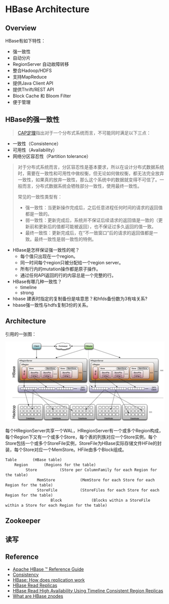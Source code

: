 # HBase Architecture

## Overview
HBase有如下特性：

- 强一致性
- 自动分片
- RegionServer 自动故障转移
- 整合Hadoop/HDFS
- 支持MapReduce
- 提供Java Client API
- 提供Thrift/REST API
- Block Cache 和 Bloom Filter
- 便于管理

## HBase的强一致性
> [CAP定理](https://zh.wikipedia.org/wiki/CAP%E5%AE%9A%E7%90%86)指出对于一个分布式系统而言，不可能同时满足以下三点：
- 一致性（Consistence）
- 可用性（Availability）
- 网络分区容忍性（Partition tolerance）
>
> 对于分布式系统而言，分区容忍性是基本要求，所以在设计分布式数据系统时，需要在一致性和可用性中做权衡，但无论如何做权衡，都无法完全放弃一致性，如果真的放弃一致性，那么这个系统中的数据就变得不可信了。一般而言，分布式数据系统会牺牲部分一致性，使用最终一致性。
>
> 常见的一致性类型有：
> - 强一致性：当更新操作完成后，之后任意进程任何时间的请求的返回值都是一致的。
> - 弱一致性：更新完成后，系统并不保证后续请求的返回值是一致的（更新前和更新后的值都可能被返回），也不保证过多久返回的值一致。
> - 最终一致性：更新完成后，在“不一致窗口”后的请求的返回值都是一致。最终一致性是弱一致性的特例。
>

- HBase是怎样保证强一致性的呢？
  - 每个值只出现在一个region。
  - 同一时间每个region只被分配给一个region server。
  - 所有行内的mutation操作都是原子操作。
  - 通过任何API返回的行的内容总是一个完整的行。
- HBase有哪几种一致性？
  - timeline 
  - strong
- hbase 建表时指定的复制备份是啥意思？和hfds备份数为3有啥关系?
- hbase强一致性与hdfs复制3份的关系。

## Architecture
引用的一张图：

![hbase_arch](../img/hbase_arch.png)

每个HRegionServer共享一个WAL，HRegionServer有一个或多个Region构成，每个Region下又有一个或多个Store，每个表的列族对应一个Store实例，每个Store包括一个或多个StoreFile实例，StoreFile为HBase实际存储文件HFile的封装，每个Store对应一个MemStore。HFile由多个Block组成。

```
Table       (HBase table)
    Region       (Regions for the table)
         Store          (Store per ColumnFamily for each Region for the table)
              MemStore           (MemStore for each Store for each Region for the table)
              StoreFile          (StoreFiles for each Store for each Region for the table)
                    Block             (Blocks within a StoreFile within a Store for each Region for the table)
```

## Zookeeper

## 读写


## Reference
- [Apache HBase ™ Reference Guide](https://hbase.apache.org/book.html)
- [Consistency](https://hbase.apache.org/apidocs/org/apache/hadoop/hbase/client/Consistency.html)
- [HBase: How does replication work](http://stackoverflow.com/questions/5417574/hbase-how-does-replication-work)
- [HBase Read Replicas](http://www.cloudera.com/documentation/enterprise/5-4-x/topics/admin_hbase_read_replicas.html)
- [HBase Read High Availability Using Timeline Consistent Region Replicas](http://www.slideshare.net/enissoz/hbase-high-availability-for-reads-with-time)
- [What are HBase znodes](http://blog.cloudera.com/blog/2013/10/what-are-hbase-znodes/)

